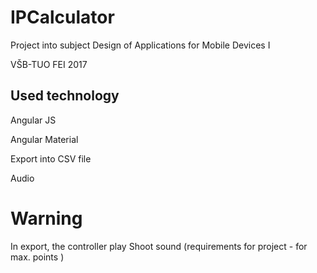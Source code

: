 # IPCalculator

Project into subject Design of Applications for Mobile Devices I

VŠB-TUO FEI 2017

## Used technology

Angular JS

Angular Material

Export into CSV file

Audio

# Warning

In export, the controller play Shoot sound (requirements for project - for max. points )
